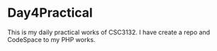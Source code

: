 # Day4Practical
This is my daily practical works of CSC3132. I have create a repo and CodeSpace to my PHP works.
